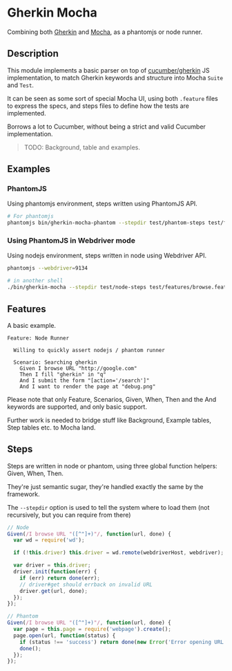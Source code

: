 
# Gherkin Mocha

Combining both [Gherkin](https://github.com/cucumber/cucumber/wiki/Gherkin)
and [Mocha](http://mochajs.org/), as a phantomjs or node runner.

## Description

This module implements a basic parser on top of
[cucumber/gherkin](https://github.com/cucumber/gherkin) JS
  implementation, to match Gherkin keywords and structure into Mocha
`Suite` and `Test`.

It can be seen as some sort of special Mocha UI, using both `.feature`
files to express the specs, and steps files to define how the tests are
implemented.

Borrows a lot to Cucumber, without being a strict and valid Cucumber
implementation.

> TODO: Background, table and examples.

## Examples

### PhantomJS

Using phantomjs environment, steps written using PhantomJS API.

```bash
# For phantomjs
phantomjs bin/gherkin-mocha-phantom --stepdir test/phantom-steps test/features/browse.feature
```

### Using PhantomJS in Webdriver mode

Using nodejs environment, steps written in node using Webdriver API.

```bash
phantomjs --webdriver=9134

# in another shell
./bin/gherkin-mocha --stepdir test/node-steps test/features/browse.feature
```

## Features

A basic example.

```feature
Feature: Node Runner

  Willing to quickly assert nodejs / phantom runner

  Scenario: Searching gherkin
    Given I browse URL "http://google.com"
    Then I fill "gherkin" in "q"
    And I submit the form "[action='/search']"
    And I want to render the page at "debug.png"
```

Please note that only Feature, Scenarios, Given, When, Then and the And
keywords are supported, and only basic support.

Further work is needed to bridge stuff like Background, Example tables,
Step tables etc. to Mocha land.

## Steps

Steps are written in node or phantom, using three global function
helpers: Given, When, Then.

They're just semantic sugar, they're handled exactly the same by the
framework.

The `--stepdir` option is used to tell the system where to load them
(not recursively, but you can require from there)

```js
// Node
Given(/I browse URL "([^"]+)"/, function(url, done) {
  var wd = require('wd');

  if (!this.driver) this.driver = wd.remote(webdriverHost, webdriver);

  var driver = this.driver;
  driver.init(function(err) {
    if (err) return done(err);
    // driver#get should errback on invalid URL
    driver.get(url, done);
  });
});

// Phantom
Given(/I browse URL "([^"]+)"/, function(url, done) {
  var page = this.page = require('webpage').create();
  page.open(url, function(status) {
    if (status !== 'success') return done(new Error('Error opening URL ' + url + '. Status: ' + status));
    done();
  });
});
```
